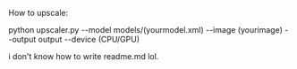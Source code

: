 How to upscale:

python upscaler.py --model models/(yourmodel.xml) --image (yourimage) --output output --device (CPU/GPU)

i don't know how to write readme.md lol.
